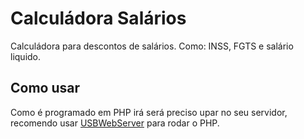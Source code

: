 # Calculádora Salários

Calculádora para descontos de salários. Como: INSS, FGTS e salário liquido.

## Como usar

Como é programado em PHP irá será preciso upar no seu servidor, recomendo usar [USBWebServer](https://www.usbwebserver.net/webserver/) para rodar o PHP.
